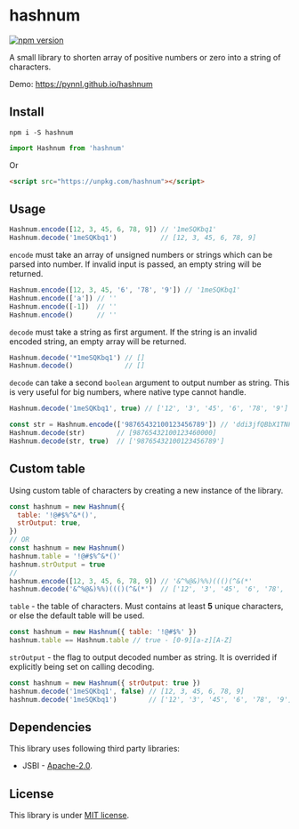 # hashnum

[![npm version](https://badge.fury.io/js/hashnum.svg)](https://badge.fury.io/js/hashnum)

A small library to shorten array of positive numbers or zero into a string of characters.

Demo: https://pynnl.github.io/hashnum

## Install

```
npm i -S hashnum
```

```javascript
import Hashnum from 'hashnum'
```

Or

```html
<script src="https://unpkg.com/hashnum"></script>
```

## Usage

```javascript
Hashnum.encode([12, 3, 45, 6, 78, 9]) // '1meSQKbq1'
Hashnum.decode('1meSQKbq1')           // [12, 3, 45, 6, 78, 9]
```

`encode` must take an array of unsigned numbers or strings which can be parsed into number.
If invalid input is passed, an empty string will be returned.

```javascript
Hashnum.encode([12, 3, 45, '6', '78', '9']) // '1meSQKbq1'
Hashnum.encode(['a']) // ''
Hashnum.encode([-1])  // ''
Hashnum.encode()      // ''
```

`decode` must take a string as first argument. If the string is an invalid encoded string,
an empty array will be returned.

```javascript
Hashnum.decode('*1meSQKbq1') // []
Hashnum.decode()             // []
```

`decode` can take a second `boolean` argument to output number as string.
This is very useful for big numbers, where native type cannot handle.

```javascript
Hashnum.decode('1meSQKbq1', true) // ['12', '3', '45', '6', '78', '9']

const str = Hashnum.encode(['98765432100123456789']) // 'ddi3jfQBbX1TNFq'
Hashnum.decode(str)        // [98765432100123460000]
Hashnum.decode(str, true)  // ['98765432100123456789']
```

## Custom table

Using custom table of characters by creating a new instance of the library.

```javascript
const hashnum = new Hashnum({
  table: '!@#$%^&*()',
  strOutput: true,
})
// OR
const hashnum = new Hashnum()
hashnum.table = '!@#$%^&*()'
hashnum.strOutput = true
//
hashnum.encode([12, 3, 45, 6, 78, 9]) // '&^%@&)%%)((()(^&(*'
hashnum.decode('&^%@&)%%)((()(^&(*')  // ['12', '3', '45', '6', '78', '9']
```

`table` - the table of characters. Must contains at least **5** unique characters, or else
the default table will be used.

```javascript
const hashnum = new Hashnum({ table: '!@#$%' })
hashnum.table == Hashnum.table // true - [0-9][a-z][A-Z]
```

`strOutput` - the flag to output decoded number as string. It is overrided
if explicitly being set on calling decoding.

```javascript
const hashnum = new Hashnum({ strOutput: true })
hashnum.decode('1meSQKbq1', false) // [12, 3, 45, 6, 78, 9]
hashnum.decode('1meSQKbq1')        // ['12', '3', '45', '6', '78', '9']
```

## Dependencies

This library uses following third party libraries:
- JSBI - [Apache-2.0](https://github.com/GoogleChromeLabs/jsbi/blob/master/LICENSE).

## License

This library is under [MIT license](https://github.com/pynnl/hashnum/blob/master/LICENSE).
